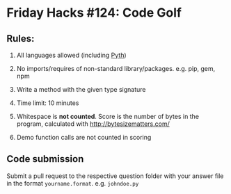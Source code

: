 # Friday Hacks #124: Code Golf

## Rules: 

1) All languages allowed (including [Pyth](https://esolangs.org/wiki/Pyth))

2) No imports/requires of non-standard library/packages. e.g. pip, gem, npm

3) Write a method with the given type signature

4) Time limit: 10 minutes

5) Whitespace is __not counted__. Score is the number of bytes in the program, calculated with http://bytesizematters.com/

6) Demo function calls are not counted in scoring

## Code submission

Submit a pull request to the respective question folder with your answer file in the format `yourname.format`. e.g. `johndoe.py`
